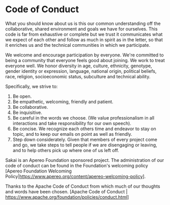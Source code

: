 # Code of Conduct

What you should know about us is this our common understanding off the collaborative, shared environment and goals we have for ourselves. This code is far from exhaustive or complete but we trust it communicates what we expect of each other and follow as much in spirit as in the letter, so that it enriches us and the technical communities in which we participate.

We welcome and encourage participation by everyone. We're committed to being a community that everyone feels good about joining. We work to treat everyone well. We honor diversity in age, culture, ethnicity, genotype, gender identity or expression, language, national origin, political beliefs, race, religion, socioeconomic status, subculture and technical ability.

Specifically, we strive to:
1. Be open.
2. Be empathetic, welcoming, friendly and patient.
3. Be collaborative.
4. Be inquisitive.
5. Be careful in the words we choose. (We value professionalism in all interactions and take responsibility for our own speech).
6. Be concise. We recognize each others time and endeavor to stay on topic, and to keep our emails on point as well as friendly.
7. Step down considerately. Given that members of every project come and go, we take steps to tell people if we are disengaging or leaving, and to help others pick up where one of us left off.

Sakai is an Apereo Foundation sponsored project. The administration of our code of conduct can be found in the Foundation's welcoming policy [Apereo Foundation Welcoming Policy|https://www.apereo.org/content/apereo-welcoming-policy].


Thanks to the Apache Code of Conduct from which much of our thoughts and words have been chosen. [Apache Code of Conduct | https://www.apache.org/foundation/policies/conduct.html] 
